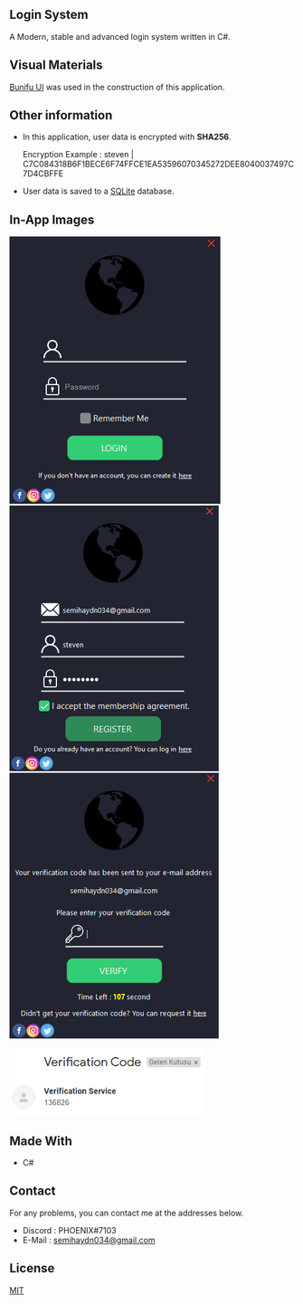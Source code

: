 <!--
*** Semih Aydın 2020
-->

## Login System

A Modern, stable and advanced login system written in C#.

## Visual Materials

[Bunifu UI](https://github.com/bunifu-framework) was used in the construction of this application.

## Other information

* In this application, user data is encrypted with **SHA256**.

  Encryption Example : steven | C7C084318B6F1BECE6F74FFCE1EA53596070345272DEE8040037497C7D4CBFFE

* User data is saved to a [SQLite](https://github.com/sqlite/sqlite) database.

## In-App Images

![Image1](./Images/in-app/image1.png)
![Image2](./Images/in-app/image2.png)
![Image3](./Images/in-app/image3.png)

![Image4](./Images/in-app/image4.png)

## Made With
* C#

## Contact
For any problems, you can contact me at the addresses below.
* Discord : PHOENIX#7103
* E-Mail : semihaydn034@gmail.com

## License
[MIT](https://choosealicense.com/licenses/mit/)
